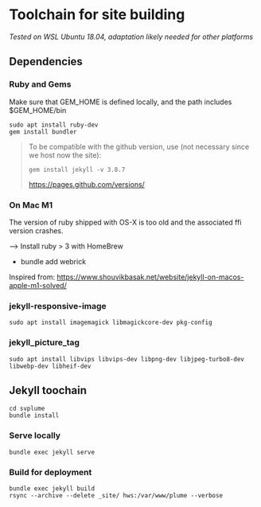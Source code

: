 # Toolchain for site building

*Tested on WSL Ubuntu 18.04, adaptation likely needed for other platforms*

## Dependencies

### Ruby and Gems

Make sure that GEM_HOME is defined locally, and the path includes $GEM_HOME/bin

    sudo apt install ruby-dev
    gem install bundler
    
> To be compatible with the github version, use (not necessary since we host now the site):
> ```
> gem install jekyll -v 3.8.7
> ```
> https://pages.github.com/versions/

### On Mac M1

The version of ruby shipped with OS-X is too old and the associated ffi version crashes.

--> Install ruby > 3 with HomeBrew
+ bundle add webrick

Inspired from: https://www.shouvikbasak.net/website/jekyll-on-macos-apple-m1-solved/


### jekyll-responsive-image

    sudo apt install imagemagick libmagickcore-dev pkg-config
    
### jekyll_picture_tag

    sudo apt install libvips libvips-dev libpng-dev libjpeg-turbo8-dev libwebp-dev libheif-dev

## Jekyll toochain

    cd svplume
    bundle install

### Serve locally

    bundle exec jekyll serve

### Build for deployment

    bundle exec jekyll build
    rsync --archive --delete _site/ hws:/var/www/plume --verbose

